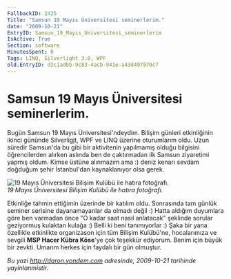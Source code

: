 ```yaml
---
FallbackID: 2425
Title: "Samsun 19 Mayıs Üniversitesi seminerlerim."
date: "2009-10-21"
EntryID: Samsun_19_Mayis_Universitesi_seminerlerim
IsActive: True
Section: software
MinutesSpent: 0
Tags: LINQ, Silverlight 3.0, WPF
old.EntryID: d2c1adbb-9c83-4acb-941e-a43d497970c7
---
```

# Samsun 19 Mayıs Üniversitesi seminerlerim.
Bugün Samsun 19 Mayıs Üniversitesi'ndeydim. Bilişim günleri etkinliğinin
ikinci gününde Silverligjt, WPF ve LINQ üzerine oturumlarım oldu. Uzun
süredir Samsun'da bu gibi bir aktivitenin yapılmamış olduğu bilgisini
öğrencilerden alırken aslında ben de çaktırmadan ilk Samsun ziyaretimi
yapmış oldum. Kimse üstüne alınmazım ama :) deniz kenarı sevdam doğduğum
şehir İstanbul'dan kaynaklanıyor olsa gerek.

![19 Mayıs Üniversitesi Bilişim Kulübü ile hatıra
fotoğrafı.](media/Samsun_19_Mayis_Universitesi_seminerlerim/20102009_1.jpg)\
*19 Mayıs Üniversitesi Bilişim Kulübü ile hatıra fotoğrafı.*

Etkinliğe tahmin ettiğimin üzerinde bir katılım oldu. Sonrasında tam
günlük seminer serisine dayanamayanlar da olmadı değil :) Hatta aldığım
duyumlara göre ben varmadan önce "O kadar saat nasıl anlatacak" şeklinde
sorular geziyormuş kulaktan kulağa :) Belli ki beni tanımıyorlar :) Şaka
bir yana özellikle etkinlikte organizason için tüm Bilişim Kulübü'ne,
hocalarımıza ve sevgili **MSP Hacer Kübra Köse**'ye çok teşekkür
ediyorum. Benim için büyük bir zevkti. Umarım herkes için faydalı bir
gün olmuştur.



*Bu yazi http://daron.yondem.com adresinde, 2009-10-21 tarihinde yayinlanmistir.*
